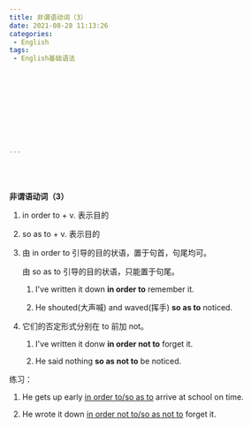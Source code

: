 ```yaml
---
title: 非谓语动词（3）
date: 2021-08-28 11:13:26
categories:
 - English
tags:
 - English基础语法











---
```


<br>
<br>



**非谓语动词（3）**

1. in order to + v. 表示目的

2. so as to + v. 表示目的

3. 由 in order to 引导的目的状语，置于句首，句尾均可。
   
    由 so as to 引导的目的状语，只能置于句尾。

    1. I've written it down **in order to** remember it.

    2. He shouted(大声喊) and waved(挥手) **so as to** noticed.

4. 它们的否定形式分别在 to 前加 not。

    1. I've written it donw **in order not to** forget it.

    2. He said nothing **so as not to** be noticed.

练习：

1. He gets up early <u>in order to/so as to</u> arrive at school on time.

2. He wrote it down <u>in order not to/so as not to</u> forget it.